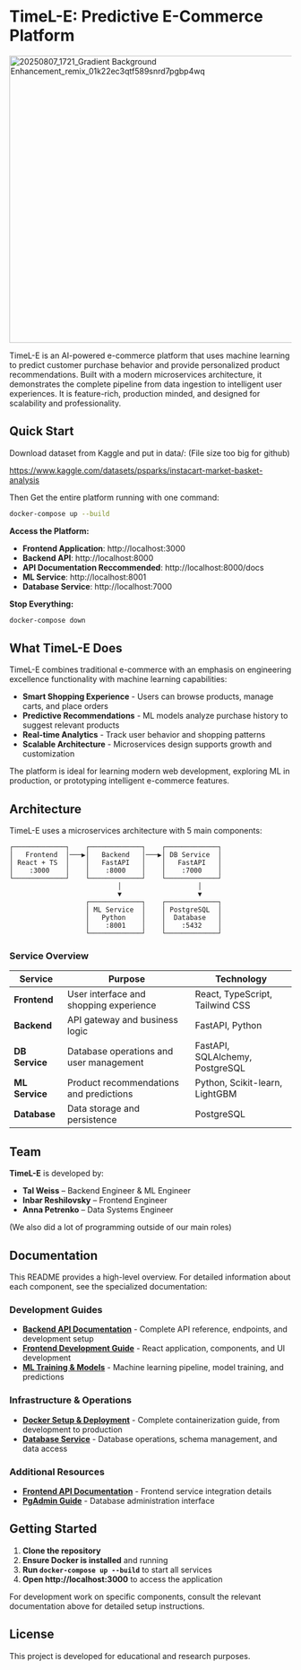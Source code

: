 # TimeL-E: Predictive E-Commerce Platform
<img width="512" height="512" alt="20250807_1721_Gradient Background Enhancement_remix_01k22ec3qtf589snrd7pgbp4wq" src="https://github.com/user-attachments/assets/50627919-beea-484a-8e26-f654ca6056dd" />

TimeL-E is an AI-powered e-commerce platform that uses machine learning to predict customer purchase behavior and provide personalized product recommendations. Built with a modern microservices architecture, it demonstrates the complete pipeline from data ingestion to intelligent user experiences. It is feature-rich, production minded, and designed for scalability and professionality. 

## Quick Start

Download dataset from Kaggle and put in data/: (File size too big for github)

https://www.kaggle.com/datasets/psparks/instacart-market-basket-analysis

Then Get the entire platform running with one command:

```bash
docker-compose up --build
```

**Access the Platform:**
- **Frontend Application**: http://localhost:3000
- **Backend API**: http://localhost:8000
- **API Documentation Reccommended**: http://localhost:8000/docs
- **ML Service**: http://localhost:8001
- **Database Service**: http://localhost:7000

**Stop Everything:**
```bash
docker-compose down
```

## What TimeL-E Does

TimeL-E combines traditional e-commerce with an emphasis on engineering excellence functionality with machine learning capabilities:

- **Smart Shopping Experience** - Users can browse products, manage carts, and place orders
- **Predictive Recommendations** - ML models analyze purchase history to suggest relevant products
- **Real-time Analytics** - Track user behavior and shopping patterns
- **Scalable Architecture** - Microservices design supports growth and customization

The platform is ideal for learning modern web development, exploring ML in production, or prototyping intelligent e-commerce features.

## Architecture

TimeL-E uses a microservices architecture with 5 main components:

```
┌─────────────┐    ┌─────────────┐    ┌─────────────┐
│   Frontend  │───▶│   Backend   │───▶│ DB Service  │
│ React + TS  │    │   FastAPI   │    │   FastAPI   │
│    :3000    │    │    :8000    │    │    :7000    │
└─────────────┘    └─────────────┘    └─────────────┘
                           │                   │
                           ▼                   ▼
                   ┌─────────────┐    ┌─────────────┐
                   │ ML Service  │    │ PostgreSQL  │
                   │   Python    │    │  Database   │
                   │    :8001    │    │    :5432    │
                   └─────────────┘    └─────────────┘
```

### Service Overview

| Service | Purpose | Technology |
|---------|---------|------------|
| **Frontend** | User interface and shopping experience | React, TypeScript, Tailwind CSS |
| **Backend** | API gateway and business logic | FastAPI, Python |
| **DB Service** | Database operations and user management | FastAPI, SQLAlchemy, PostgreSQL |
| **ML Service** | Product recommendations and predictions | Python, Scikit-learn, LightGBM |
| **Database** | Data storage and persistence | PostgreSQL |

## Team

**TimeL-E** is developed by:

- **Tal Weiss** – Backend Engineer & ML Engineer
- **Inbar Reshilovsky** – Frontend Engineer  
- **Anna Petrenko** – Data Systems Engineer

(We also did a lot of programming outside of our main roles)

## Documentation

This README provides a high-level overview. For detailed information about each component, see the specialized documentation:

### Development Guides
- **[Backend API Documentation](README_BACKEND.md)** - Complete API reference, endpoints, and development setup
- **[Frontend Development Guide](README_FRONTEND.md)** - React application, components, and UI development
- **[ML Training & Models](README_ML_TRAINING.md)** - Machine learning pipeline, model training, and predictions

### Infrastructure & Operations
- **[Docker Setup & Deployment](README_DOCKER.md)** - Complete containerization guide, from development to production
- **[Database Service](README_DB-SERVICE.md)** - Database operations, schema management, and data access

### Additional Resources
- **[Frontend API Documentation](FRONTEND_API_DOCUMENTATION.md)** - Frontend service integration details
- **[PgAdmin Guide](README_PGADMIN.md)** - Database administration interface

## Getting Started

1. **Clone the repository**
2. **Ensure Docker is installed** and running
3. **Run `docker-compose up --build`** to start all services
4. **Open http://localhost:3000** to access the application

For development work on specific components, consult the relevant documentation above for detailed setup instructions.

## License

This project is developed for educational and research purposes.



